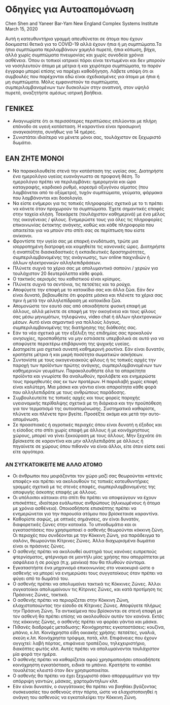 # Οδηγίες για Αυτοαπομόνωση
Chen Shen and Yaneer Bar-Yam New England Complex Systems Institute March 15, 2020

Αυτή η κατευθυντήρια γραμμή απευθύνεται σε άτομα που έχουν δοκιμαστεί θετικά για το COVID-19 αλλά έχουν ήπια ή μη συμπτώματα.Τα 
ήπια συμπτώματα περιλαμβάνουν χαμηλό πυρετό, ήπια κόπωση, βήχα, αλλά χωρίς συμπτώματα πνευμονίας και χωρίς συνοδεία χρόνια 
ασθένεια. Όπου οι τοπικοί ιατρικοί πόροι είναι τεντωμένοι και δεν μπορούν να νοσηλευτούν άτομα με μέτρια ή και χειρότερα 
συμπτώματα, το παρόν έγγραφο μπορεί επίσης να παρέχει καθοδήγηση. Λάβετε υπόψη ότι οι συμβουλές που παρέχονται εδώ είναι 
σχεδιασμένες για άτομα με ήπια ή μη συμπτώματα. Μόλις εμφανιστούν τα συμπτώματα, συμπεριλαμβανομένων των δυσκολιών στην αναπνοή, 
στον υψηλό πυρετό, αναζητήστε αμέσως ιατρική βοήθεια. 

## ΓΕΝΙΚΕΣ 
* Αναγνωρίστε ότι οι περισσότερες περιπτώσεις επιλύονται με πλήρη επάνοδο σε υγειή κατάσταση. Η καραντίνα είναι προσωρινή 
αναγκαιότητα, συνήθως για 14 ημέρες. 
* Συνιστάται ιδιαίτερα να μένετε μόνοι σας, τουλάχιστον σε ξεχωριστό δωμάτιο. 
## ΕΑΝ ΖΗTE ΜΟΝΟΙ 
* Να παρακολουθείτε στενά την κατάσταση της υγείας σας. Διατηρήστε ένα ημερολόγιο υγείας ευανάγνωστο σε προφανή θέση.
Το ημερολόγιο πρέπει να περιλαμβάνει: ημερομηνία και ώρα καταγραφής, καρδιακό ρυθμό, κορεσμό οξυγόνου αίματος 
(που λαμβάνεται από το οξύμετρο), τυχόν συμπτώματα, γεύματα, φάρμακα που λαμβάνονται και δοσολογία. 
* Να είστε ενήμεροι για τις τοπικές πληροφορίες σχετικά με το τι πρέπει να κάνετε όταν προχωρούν τα συμπτώματα. 
Έχετε σημαντικές επαφές στην ταχεία κλήση. Τσεκάρετε (τουλάχιστον καθημερινά) με ένα μέλος της οικογένειας / φίλους. 
Ενημερώστε τους για όλες τις πληροφορίες επικοινωνίας έκτακτης ανάγκης, καθώς και κάθε πληροφορία που απαιτείται για να μπούν 
στο σπίτι σας σε περίπτωση που είστε ανίκανοι. 
* Φροντίστε την υγεία σας με επαρκή ενυδάτωση, τρώτε μια ισορροπημένη διατροφή και κοιμηθείτε τις κανονικές ώρες. 
Διατηρήστε ή αναπτύξτε διασκεδαστικές ή εκπαιδευτικές δραστηριότητες, συμπεριλαμβανομένης της ανάγνωσης, των online παιχνιδιών ή άλλων ηλεκτρονικών αλληλεπιδράσεων. 
* Πλύνετε συχνά τα χέρια σας με απολυμαντικό σαπούνι / χεριών για τουλάχιστον 20 δευτερόλεπτα κάθε φορά. 
* Ο τακτικός αερισμός του καθιστικού είναι κρίσιμος. 
* Πλύνετε συχνά τα σεντόνια, τις πετσέτες και τα ρούχα. 
* Αποφύγετε την επαφή με το κατοικίδιο σας και άλλα ζώα. Εάν δεν είναι δυνατό, βεβαιωθείτε ότι φοράτε μάσκα και 
πλένετε τα χέρια σας πριν ή μετά την αλληλεπίδραση με κατοικίδια ζώα. 
* Απομονώστε τον εαυτό σας από οποιαδήποτε φυσική επαφή με άλλους, αλλά μείνετε σε επαφή με την οικογένεια και τους φίλους σας 
μέσω μηνυμάτων, τηλεφώνου, video chat ή άλλων ηλεκτρονικών μέσων. Αυτό είναι σημαντικό για πολλούς λόγους, 
συμπεριλαμβανομένης της διατήρησης της διάθεσής σας. 
* Εάν τα νέα σχετικά με την εξέλιξη της επιδημίας σας προκαλούν ανησυχίες, προσπαθήστε να μην εστιάσετε υπερβολικά σε αυτό 
για να αποφύγετε περαιτέρω επιβάρυνση της ψυχικής υγείας. 
* Διατηρείτε μια σχετικά συνεπή καθημερινή ρουτίνα. Εάν είναι δυνατόν, κρατήστε μέτρια ή και μικρή ποσότητα σωματικών ασκήσεων. 
* Συντονίστε με τους οικογενειακούς φίλους ή τις τοπικές αρχές την παροχή των προϊόντων πρώτης ανάγκης, 
συμπεριλαμβανομένων των καθημερινών γευμάτων. Παρακολουθήστε όλα τα απαρείτητα προϊόντα και γνωρίστε θα αναλωθούν, προλάβετε 
και ενημερώστε τους προμηθευτές σας εκ των προτέρων. Η παραλαβή χωρίς επαφή είναι καλύτερη. Μια μάσκα 
και γάντια είναι απαραίτητα κάθε φορά που αλληλεπιδράτε με τους ανθρώπους παράδοσης. 
* Συμβουλευτείτε τις τοπικές αρχές και τους φορείς παροχής υγειονομικής περίθαλψης σχετικά με τη διάρκεια και την προϋπόθεση 
για τον τερματισμό της αυτοαπομόνωσης. Συστηματικά καθαρίστε, πλύνετε και πλένετε πριν βγείτε. Προσέξτε ακόμα και μετά 
την αυτο-απομόνωση. 
* Σε προαστιακές ή αγροτικές περιοχές όπου είναι δυνατή η έξοδος και η είσοδος στο σπίτι χωρίς επαφή με άλλους ή με 
κοινόχρηστους χώρους, μπορεί να γίνει ξεκούραση με τους άλλους. Μην ξεχνάτε ότι βρίσκεστε σε καραντίνα και μην αλληλεπιδράτε 
με άλλους ή πηγαίνετε σε χώρους όπου πιθανόν να είναι άλλοι, είτε όταν είστε εκεί είτε αργότερα. 


### ΑΝ ΣΥΓΚΑΤΟΙΚΕΙΤΕ ΜΕ ΑΛΛΟ ΑΤΟΜΟ 

* Οι άνθρωποι που μοιράζονται τον χώρο μαζί σας θεωρούνται «στενές επαφές» και πρέπει να ακολουθούν τις τοπικές κατευθυντήριες 
γραμμές σχετικά με τις στενές επαφές, συμπεριλαμβανομένης της αποφυγής άσκοπης επαφής με άλλους. 
* Οι υπόλοιποι κάτοικοι στο σπίτι θα πρέπει να αποφεύγουν να έχουν επισκέπτες, ιδιαίτερα ευάλωτους ανθρώπους 
(ηλικιωμένους ή άτομα με χρόνια ασθένεια). Οποιοσδήποτε επισκέπτης πρέπει να ενημερώνεται για την παρουσία ατόμου που 
βρίσκεταισε καραντίνα. 
* Καθορίστε σαφώς, με οπτικές σημάνσεις, αν είναι δυνατόν, διαφορετικές ζώνες στην κατοικία. Το υπνοδωμάτιο και οι εγκαταστάσεις
που χρησιμοποιεί ο ασθενής θεωρούνται κόκκινη ζώνη. Οι περιοχές που συνδέονται με την Κόκκινη Ζώνη, για παράδειγμα το σαλόνι, 
θεωρούνται Κίτρινες Ζώνες. Άλλα διαχωρισμένα δωμάτια είναι οι πράσινες ζώνες. 
* Ο ασθενής πρέπει να ακολουθεί αυστηρά τους κανόνες ευπρεπούς
φτερνίσματος, φτέρνισμα σε μαντήλι μίας χρήσης που απορρίπτεται με ασφάλεια ή σε ρούχα (π.χ. μανίκια) που θα πλυθούν σύντομα. 
* Εγκαταστήστε ένα μηχανισμό επικοινωνίας στο νοικοκυριό ώστε ο ασθενής να μπορεί να ενημερώσει τους συγγατοίκους όταν πρέπει 
να φύγει από το δωμάτιό του. 
* Ο ασθενής πρέπει να απολυμαίνει τακτικά τις Κόκκινες Ζώνες. Άλλοι συγκατοίκοι απολυμαίνουν τις
Κίτρινες Ζώνες, και κατά προτίμηση τις Πράσινες Ζώνες, τακτικά. 
* Ο ασθενής πρέπει να περιορίζεται στην Κόκκινη Ζώνη, 
ελαχιστοποιώντας την είσοδο σε Κίτρινες Ζώνες. Αποφύγετε πλήρως την Πράσινη Ζώνη. 
Τα αντικείμενα που βρίσκονται σε στενή επαφή με τον ασθενή θα πρέπει επίσης να ακολουθούν αυτόν τον κανόνα. 
Εκτός της κόκκινης ζώνης, ο ασθενής πρέπει να φοράει γάντια και μάσκα. 
* Πιθανές διαδρομές μεταδωσης: Κοινόχρηστες εγκαταστάσεις: κουζίνα, μπάνιο, κ.λπ. Κοινόχρηστα είδη οικιακής χρήσης: πετσέτες,
γυαλιά, σκεύη κ.λπ. Κοινόχρηστα τρόφιμα, ποτά, κλπ. Επιφάνειες που έχουν αγγιχτεί: λαβή πόρτας, επιφάνεια τραπέζιου, 
τηλεχειριστήριο, διακόπτες φωτός κλπ. Αυτές πρέπει να απολυμαίνονται τουλάχιστον μία φορά την ημέρα. 
* Ο ασθενής πρέπει να καθαρίζεται αφού χρησιμοποιήσει οποιαδήποτε κοινόχρηστη εγκατάσταση, ειδικά το μπάνιο. 
Κρατήστε το καπάκι τουαλέτας κλειστό όταν δεν χρησιμοποιείται. 
* Ο ασθενής θα πρέπει να έχει ξεχωριστό σάκο απορριμμάτων για την απόρριψη γαντιών, μάσκας, χαρτομάντηλων κλπ. 
* Εάν είναι δυνατόν, ο συγγάτοικος θα πρέπει να βοηθάει βγάζοντας 
συσκευασίες του ασθενούς στην πόρτα, ώστε να ελαχιστοποιηθεί η ανάγκη του ασθενούς να εγκαταλείψει την Κόκκινη Ζώνη.
